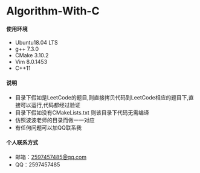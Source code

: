 # Algorithm-With-C
#### 使用环境

* Ubuntu18.04 LTS
* g++ 7.3.0
* CMake 3.10.2
* Vim 8.0.1453
* C++11

#### 说明

* 目录下假如是LeetCode的题目,则直接拷贝代码到LeetCode相应的题目下,直接可以运行,代码都经过验证
* 目录下假如没有CMakeLists.txt 则该目录下代码无需编译
* 仿照波波老师的目录而做一一对应
* 有任何问题可以加QQ联系我

#### 个人联系方式

* 邮箱：2597457485@qq.com
* QQ：2597457485
